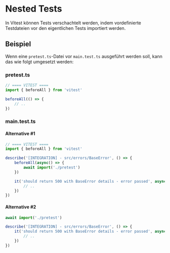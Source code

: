 # Nested Tests

In Vitest können Tests verschachtelt werden, indem vordefinierte Testdateien vor den eigentlichen Tests importiert werden.

## Beispiel

Wenn eine `pretest.ts`-Datei vor `main.test.ts` ausgeführt werden soll, kann das wie folgt umgesetzt werden:

### pretest.ts

```typescript
// ==== VITEST ====
import { beforeAll } from 'vitest'

beforeAll(() => {
    // ..
})
```

### main.test.ts

#### Alternative #1

```typescript
// ==== VITEST ====
import { beforeAll } from 'vitest'

describe('[INTEGRATION] - src/errors/BaseError', () => {
    beforeAll(async() => {
        await import('./pretest')
    })

    it('should return 500 with BaseError details - error passed', async() => {
        // ..
    })
})
```

#### Alternative #2

```typescript
await import('./pretest')

describe('[INTEGRATION] - src/errors/BaseError', () => {
    it('should return 500 with BaseError details - error passed', async() => {
        // ..
    })
})
``` 